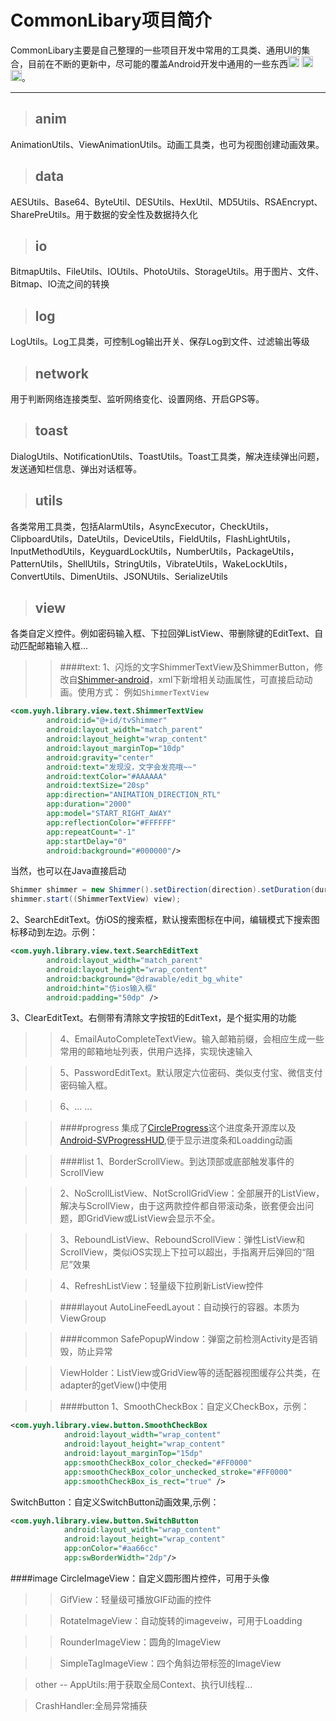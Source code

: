 # CommonLibary项目简介
CommonLibary主要是自己整理的一些项目开发中常用的工具类、通用UI的集合，目前在不断的更新中，尽可能的覆盖Android开发中通用的一些东西<img src="https://github.com/arvida/emoji-cheat-sheet.com/blob/master/public/graphics/emojis/smirk.png?raw=true" width="18"/>
<img src="https://github.com/arvida/emoji-cheat-sheet.com/blob/master/public/graphics/emojis/smirk.png?raw=true" width="18"/>
<img src="https://github.com/arvida/emoji-cheat-sheet.com/blob/master/public/graphics/emojis/smirk.png?raw=true" width="18"/>。

---

> anim
> --
AnimationUtils、ViewAnimationUtils。动画工具类，也可为视图创建动画效果。

> data
> --
AESUtils、Base64、ByteUtil、DESUtils、HexUtil、MD5Utils、RSAEncrypt、SharePreUtils。用于数据的安全性及数据持久化

> io
> --
BitmapUtils、FileUtils、IOUtils、PhotoUtils、StorageUtils。用于图片、文件、Bitmap、IO流之间的转换

> log
> --
LogUtils。Log工具类，可控制Log输出开关、保存Log到文件、过滤输出等级

> network
> --
用于判断网络连接类型、监听网络变化、设置网络、开启GPS等。

> toast
> --
DialogUtils、NotificationUtils、ToastUtils。Toast工具类，解决连续弹出问题，发送通知栏信息、弹出对话框等。

> utils
> --
各类常用工具类，包括AlarmUtils，AsyncExecutor，CheckUtils，ClipboardUtils，DateUtils，DeviceUtils，FieldUtils，FlashLightUtils，InputMethodUtils，KeyguardLockUtils，NumberUtils，PackageUtils，PatternUtils，ShellUtils，StringUtils，VibrateUtils，WakeLockUtils，ConvertUtils、DimenUtils、JSONUtils、SerializeUtils

> view
> --
各类自定义控件。例如密码输入框、下拉回弹ListView、带删除键的EditText、自动匹配邮箱输入框...

> > ####text:
1、闪烁的文字ShimmerTextView及ShimmerButton，修改自[Shimmer-android](https://github.com/RomainPiel/Shimmer-android)，xml下新增相关动画属性，可直接启动动画。使用方式：
例如`ShimmerTextView`
```xml
<com.yuyh.library.view.text.ShimmerTextView
        android:id="@+id/tvShimmer"
        android:layout_width="match_parent"
        android:layout_height="wrap_content"
        android:layout_marginTop="10dp"
        android:gravity="center"
        android:text="发现没，文字会发亮哦~~"
        android:textColor="#AAAAAA"
        android:textSize="20sp"
        app:direction="ANIMATION_DIRECTION_RTL"
        app:duration="2000"
        app:model="START_RIGHT_AWAY"
        app:reflectionColor="#FFFFFF"
        app:repeatCount="-1"
        app:startDelay="0"
        android:background="#000000"/>
```
当然，也可以在Java直接启动
```java
Shimmer shimmer = new Shimmer().setDirection(direction).setDuration(duration).setRepeatCount(repeatCount).setStartDelay(startDelay);
shimmer.start((ShimmerTextView) view);
```
2、SearchEditText。仿iOS的搜索框，默认搜索图标在中间，编辑模式下搜索图标移动到左边。示例：
```xml
<com.yuyh.library.view.text.SearchEditText
        android:layout_width="match_parent"
        android:layout_height="wrap_content"
        android:background="@drawable/edit_bg_white"
        android:hint="仿ios输入框"
        android:padding="50dp" />
```
3、ClearEditText。右侧带有清除文字按钮的EditText，是个挺实用的功能

> > 4、EmailAutoCompleteTextView。输入邮箱前缀，会相应生成一些常用的邮箱地址列表，供用户选择，实现快速输入

> > 5、PasswordEditText。默认限定六位密码、类似支付宝、微信支付密码输入框。

> > 6、... ...

> > ####progress
集成了[CircleProgress](https://github.com/lzyzsd/CircleProgress)这个进度条开源库以及[Android-SVProgressHUD](https://github.com/saiwu-bigkoo/Android-SVProgressHUD),便于显示进度条和Loadding动画

> > ####list
1、BorderScrollView。到达顶部或底部触发事件的ScrollView

> > 2、NoScrollListView、NotScrollGridView：全部展开的ListView，解决与ScrollView，由于这两款控件都自带滚动条，嵌套便会出问题，即GridView或ListView会显示不全。

> > 3、ReboundListView、ReboundScrollView：弹性ListView和ScrollView，类似iOS实现上下拉可以超出，手指离开后弹回的“阻尼”效果

> > 4、RefreshListView：轻量级下拉刷新ListView控件

> > ####layout
AutoLineFeedLayout：自动换行的容器。本质为ViewGroup

> > ####common
SafePopupWindow：弹窗之前检测Activity是否销毁，防止异常

> > ViewHolder：ListView或GridView等的适配器视图缓存公共类，在adapter的getView()中使用

> > ####button
1、SmoothCheckBox：自定义CheckBox，示例：
````xml
<com.yuyh.library.view.button.SmoothCheckBox
            android:layout_width="wrap_content"
            android:layout_height="wrap_content"
            android:layout_marginTop="15dp"
            app:smoothCheckBox_color_checked="#FF0000"
            app:smoothCheckBox_color_unchecked_stroke="#FF0000"
            app:smoothCheckBox_is_rect="true" />
````
SwitchButton：自定义SwitchButton动画效果,示例：
````xml
<com.yuyh.library.view.button.SwitchButton
            android:layout_width="wrap_content"
            android:layout_height="wrap_content"
            app:onColor="#aa66cc"
            app:swBorderWidth="2dp"/>
````
####image
CircleImageView：自定义圆形图片控件，可用于头像

> > GifView：轻量级可播放GIF动画的控件

> > RotateImageView：自动旋转的imageveiw，可用于Loadding

> > RounderImageView：圆角的ImageView

> > SimpleTagImageView：四个角斜边带标签的ImageView

> other
--
AppUtils:用于获取全局Context、执行UI线程...

> CrashHandler:全局异常捕获
